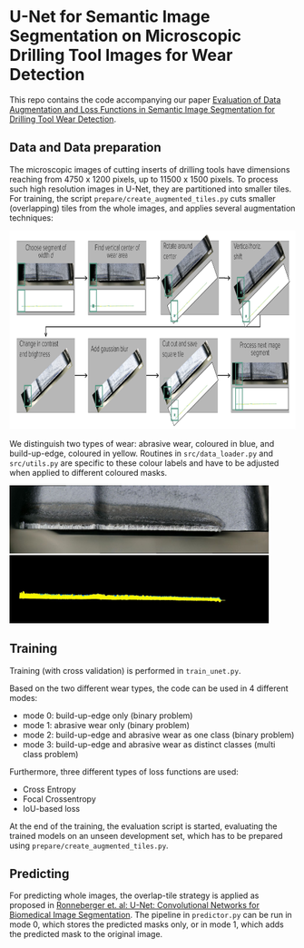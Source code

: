 # U-Net for Semantic Image Segmentation on Microscopic Drilling Tool Images for Wear Detection

This repo contains the code accompanying our paper [Evaluation of Data Augmentation and Loss Functions in Semantic Image Segmentation for Drilling Tool Wear Detection](https://doi.org/10.1007/s10845-023-02313-y).

## Data and Data preparation
The microscopic images of cutting inserts of drilling tools have dimensions reaching from 4750 x 1200 pixels, up to 11500 x 1500 pixels. To process such high resolution images in U-Net, they are partitioned into smaller tiles. 
For training, the script `prepare/create_augmented_tiles.py` cuts smaller (overlapping) tiles from the whole images, and applies several augmentation techniques:

<img src="https://github.com/eschlager/UNet-Drilling/blob/main/figures/flowchart_augmentation.jpg" height="350"> 

We distinguish two types of wear: abrasive wear, coloured in blue, and build-up-edge, coloured in yellow. Routines in `src/data_loader.py` and `src/utils.py` are specific to these colour labels and have to be adjusted when applied to different coloured masks.


<img src="https://github.com/eschlager/UNet-Drilling/blob/main/figures/SONT_072907_ER_M30_CTPP430_90Bo_A.jpg" height="120">
<img src="https://github.com/eschlager/UNet-Drilling/blob/main/figures/SONT_072907_ER_M30_CTPP430_90Bo_A_masked.jpg" height="120"> 


## Training

Training (with cross validation) is performed in `train_unet.py`.


Based on the two different wear types, the code can be used in 4 different modes: 
* mode 0: build-up-edge only (binary problem)
* mode 1: abrasive wear only (binary problem)
* mode 2: build-up-edge and abrasive wear as one class (binary problem)
* mode 3: build-up-edge and abrasive wear as distinct classes (multi class problem)


Furthermore, three different types of loss functions are used:
* Cross Entropy
* Focal Crossentropy
* IoU-based loss

At the end of the training, the evaluation script is started, evaluating the trained models on an unseen development set, which has to be prepared using `prepare/create_augmented_tiles.py`.



## Predicting 

For predicting whole images, the overlap-tile strategy is applied as proposed in [Ronneberger et. al: U-Net: Convolutional Networks for Biomedical Image Segmentation](https://doi.org/10.1007/978-3-319-24574-4_28). 
The pipeline in `predictor.py` can be run in mode 0, which stores the predicted masks only, or in mode 1, which adds the predicted mask to the original image.
